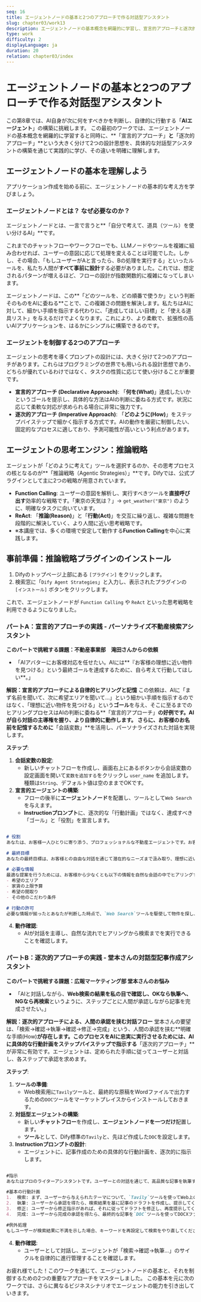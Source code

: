 ```yaml
---
seq: 16
title: エージェントノードの基本と2つのアプローチで作る対話型アシスタント
slug: chapter03/work13
description: エージェントノードの基本概念を網羅的に学習し、宣言的アプローチと逐次的アプローチの違いを理解する
type: work
difficulty: 2
displayLanguage: ja
duration: 20
relation: chapter03/index
---
```


# エージェントノードの基本と2つのアプローチで作る対話型アシスタント

この第8章では、AI自身が次に何をすべきかを判断し、自律的に行動する「**AIエージェント**」の構築に挑戦します。
この最初のワークでは、エージェントノードの基本概念を網羅的に学習すると同時に、**「宣言的アプローチ」**と**「逐次的アプローチ」**という大きく分けて2つの設計思想を、具体的な対話型アシスタントの構築を通じて実践的に学び、その違いを明確に理解します。


## エージェントノードの基本を理解しよう

アプリケーション作成を始める前に、エージェントノードの基本的な考え方を学びましょう。

### エージェントノードとは？ なぜ必要なのか？

エージェントノードとは、一言で言うと**「自分で考えて、道具（ツール）を使い分けるAI」**です。

これまでのチャットフローやワークフローでも、LLMノードやツールを複雑に組み合わせれば、ユーザーの意図に応じて処理を変えることは可能でした。しかし、その場合、「もしユーザーがAと言ったら、Bの処理を実行する」といったルールを、私たち人間が**すべて事前に設計**する必要がありました。これでは、想定されるパターンが増えるほど、フローの設計が指数関数的に複雑になってしまいます。

エージェントノードは、この**「どのツールを、どの順番で使うか」という判断そのものをAIに委ねる**ことで、この複雑さの問題を解決します。私たちはAIに対して、細かい手順を指示する代わりに、「達成してほしい目標」と「使える道具リスト」を与えるだけでよくなります。これにより、より柔軟で、拡張性の高いAIアプリケーションを、はるかにシンプルに構築できるのです。

### エージェントを制御する2つのアプローチ

エージェントの思考を導くプロンプトの設計には、大きく分けて2つのアプローチがあります。これらはプログラミングの世界でも用いられる設計思想であり、どちらが優れているわけではなく、タスクの性質に応じて使い分けることが重要です。

* **宣言的アプローチ (Declarative Approach)**:
    「**何を(What)**」達成したいかというゴールを提示し、具体的な方法はAIの判断に委ねる方式です。状況に応じて柔軟な対応が求められる場合に非常に強力です。
* **逐次的アプローチ (Imperative Approach)**:
    「**どのように(How)**」をステップバイステップで細かく指示する方式です。AIの動作を厳密に制御したい、固定的なプロセスに適しており、予測可能性が高いという利点があります。

## エージェントの思考エンジン：推論戦略

エージェントが「どのように考えて」ツールを選択するのか、その思考プロセスの核となるのが**「推論戦略（Agentic Strategies）」**です。Difyでは、公式プラグインとして主に2つの戦略が用意されています。

* **Function Calling**:
    ユーザーの意図を解析し、実行すべきツールを**直接呼び出す**効率的な戦略です。「東京の天気は？」→ `get_weather("東京")` のように、明確なタスクに向いています。
* **ReAct**:
    「**推論(Reason)**」と「**行動(Act)**」を交互に繰り返し、複雑な問題を段階的に解決していく、より人間に近い思考戦略です。
* ※本講座では、多くの環境で安定して動作する**Function Calling**を中心に実践します。


## **事前準備：推論戦略プラグインのインストール**

1.  Difyのトップページ上部にある `[プラグイン]` をクリックします。
2.  検索窓に「`Dify Agent Strategies`」と入力し、表示されたプラグインの `[インストール]` ボタンをクリックします。

これで、エージェントノードが `Function Calling` や `ReAct` といった思考戦略を利用できるようになりました。


### パートA：宣言的アプローチの実践 - パーソナライズ不動産検索アシスタント

**このパートで挑戦する課題：不動産事業部　滝田さんからの依頼**
-   「AIアバターにお客様対応を任せたい。AIには**『お客様の理想に近い物件を見つける』という最終ゴールを達成するために、自ら考えて行動してほしい**。」

**解説：宣言的アプローチによる自律的ヒアリングと記憶**
この依頼は、AIに「まず名前を聞いて、次に希望エリアを聞いて…」という細かい手順を指示するのではなく、「理想に近い物件を見つける」という**ゴール**を与え、そこに至るまでのヒアリングプロセスはAIの判断に委ねる**「宣言的アプローチ」**の好例です。AIが自ら対話の主導権を握り、より自律的に動作します。
さらに、お客様のお名前を記憶するために**「会話変数」**を活用し、パーソナライズされた対話を実現します。

**ステップ**:
1.  **会話変数の設定**:
    * 新しいチャットフローを作成し、画面右上にあるボタンから会話変数の設定画面を開いて`変数を追加する`をクリックし `user_name` を追加します。種類は`String`、デフォルト値は空のままでOKです。
2.  **宣言的エージェントの構築**:
    * フローの後半に**エージェントノード**を配置し、ツールとして`Web Search`を与えます。
    * **Instructionプロンプト**に、逐次的な「行動計画」ではなく、達成すべき「ゴール」と「役割」を宣言します。

```markdown

# 役割
あなたは、お客様一人ひとりに寄り添う、プロフェッショナルな不動産エージェントです。お客様の名前は「{/user_name}」さんですが、値が空なら尋ねてください。常にお名前で呼びかけ、パーソナライズされた応対を心がけてください。

# 最終目標
あなたの最終目標は、お客様との自由な対話を通じて潜在的なニーズまで汲み取り、理想に近い物件を提案することです。

# 必要な情報
最適な提案を行うためには、お客様から少なくとも以下の情報を自然な会話の中でヒアリングする必要があります。
- 希望のエリア
- 家賃の上限予算
- 希望の間取り
- その他のこだわり条件

# 行動の許可
必要な情報が揃ったとあなたが判断した時点で、`Web Search`ツールを駆使して物件を探し、お客様に提案してください。会話の進め方や質問の順番は、すべてあなたに一任します。

```

4.  **動作確認**:
    * AIが対話を主導し、自然な流れでヒアリングから検索までを実行できることを確認します。


### パートB：逐次的アプローチの実践 - 堂本さんの対話型記事作成アシスタント

**このパートで挑戦する課題：広報マーケティング部 堂本さんのお悩み**
-   「AIと対話しながら、**Web検索の結果を私の目で確認し、OKなら執筆へ、NGなら再検索**というように、ステップごとに人間が承認しながら記事を完成させたい。」

**解説：逐次的アプローチによる、人間の承認を挟む対話フロー**
堂本さんの要望は、「検索→確認→執筆→確認→修正→完成」という、人間の承認を挟む**明確な手順(How)**が存在します。このプロセスをAIに忠実に実行させるためには、AIに具体的な行動計画をステップバイステップで指示する**「逐次的アプローチ」**が非常に有効です。エージェントは、定められた手順に従ってユーザーと対話し、各ステップで承認を求めます。

**ステップ**:
1.  **ツールの準備**:
    * Web検索用に`Tavily`ツールと、最終的な原稿をWordファイルで出力するための`DOC`ツールをマーケットプレイスからインストールしておきます。
2.  **対話型エージェントの構築**:
    * 新しい**チャットフロー**を作成し、**エージェントノードを一つだけ**配置します。
    * **ツール**として、Dify標準の`Tavily`と、先ほど作成した`DOC`を設定します。
3.  **Instructionプロンプトの設計**:
    * エージェントに、記事作成のための具体的な行動計画を、逐次的に指示します。

```markdown

#指示
あなたはプロのライターアシスタントです。ユーザーとの対話を通じて、高品質な記事を執筆するというゴールを達成するため、以下の行動計画に厳密に従ってください。

#基本の行動計画
1.  検索: まず、ユーザーから与えられたテーマについて、`Tavily`ツールを使ってWeb上の情報を検索してください。検索結果を要約してユーザーに提示し、「この内容で執筆に進みますか？」と確認してください。
2.  執筆: ユーザーから承認を得たら、検索結果を基に記事のドラフトを作成し、提示してください。そして、「修正点はありますか？」と確認してください。
3.  修正: ユーザーから修正指示があれば、それに従ってドラフトを修正し、再度提示してください。この修正プロセスはユーザーが満足するまで繰り返してください。
4.  完成: ユーザーから完成の承認を得たら、最終的な記事を`DOC`ツールを使ってDOCXファイルに変換し、成果物として提出してください。

#例外処理
もしユーザーが検索結果に不満を示した場合、キーワードを再設定して検索をやり直してください。
```

4.  **動作確認**:
    * ユーザーとして対話し、エージェントが「検索→確認→執筆…」のサイクルを自律的に進行管理することを確認します。

お疲れ様でした！このワークを通じて、エージェントノードの基本と、それを制御するための2つの重要なアプローチをマスターしました。
この基本を元に次のワークでは、さらに異なるビジネスシナリオでエージェントの能力を引き出していきます。
